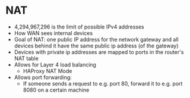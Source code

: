 # NAT

- 4,294,967,296 is the limit of possible IPv4 addresses
- How WAN sees internal devices
- Goal of NAT: one public IP address for the network gateway and all devices behind it have the same public ip address (of the gateway)
- Devices with private ip addresses are mapped to ports in the router's NAT table
- Allows for Layer 4 load balancing
    - HAProxy NAT Mode
- Allows port forwarding:
    - If someone sends a request to e.g. port 80, forward it to e.g. port 8080 on a certain machine
